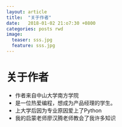 ```yaml
---
layout: article
title:  "关于作者"
date:   2018-01-02 21:o7:30 +0800
categories: posts rwd
image:
  teaser: sss.jpg
  feature: sss.jpg
---
```

# 关于作者
- 作者来自中山大学南方学院
- 是一位热爱编程，想成为产品经理的学生。
- 上大学后因为专业原因爱上了Python
- 我的启蒙老师廖汉腾老师教会了我许多知识
